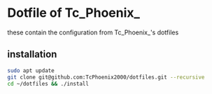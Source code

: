 # Dotfile of Tc_Phoenix_

these contain the configuration from Tc_Phoenix_'s dotfiles

## installation
```bash
sudo apt update
git clone git@github.com:TcPhoenix2000/dotfiles.git --recursive
cd ~/dotfiles && ./install
```
